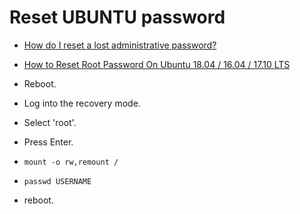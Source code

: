 # Reset UBUNTU password

* [How do I reset a lost administrative password?](https://askubuntu.com/a/24024)
* [How to Reset Root Password On Ubuntu 18.04 / 16.04 / 17.10 LTS](https://www.youtube.com/watch?v=m3rbpR9uuHA)

* Reboot.
* Log into the recovery mode.
* Select 'root'.
* Press Enter.
* `mount -o rw,remount /`
* `passwd USERNAME`
* reboot.